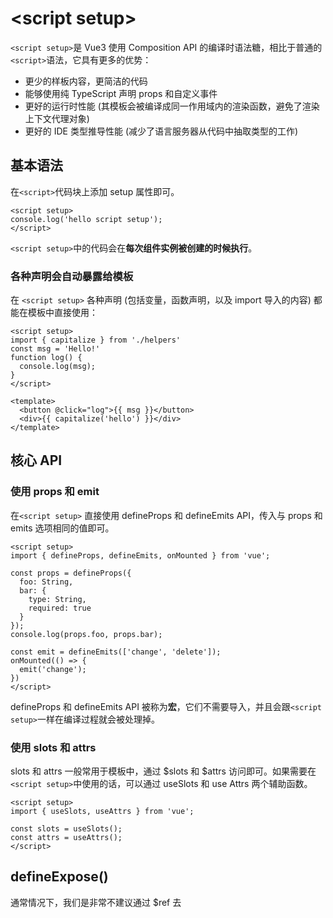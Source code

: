 # \<script setup>

`<script setup>`是 Vue3 使用 Composition API 的编译时语法糖，相比于普通的`<script>`语法，它具有更多的优势：

- 更少的样板内容，更简洁的代码
- 能够使用纯 TypeScript 声明 props 和自定义事件
- 更好的运行时性能 (其模板会被编译成同一作用域内的渲染函数，避免了渲染上下文代理对象)
- 更好的 IDE 类型推导性能 (减少了语言服务器从代码中抽取类型的工作)



## 基本语法

在`<script>`代码块上添加 setup 属性即可。

```vue
<script setup>
console.log('hello script setup');
</script>
```

`<script setup>`中的代码会在**每次组件实例被创建的时候执行**。

### 各种声明会自动暴露给模板

在 `<script setup>` 各种声明 (包括变量，函数声明，以及 import 导入的内容) 都能在模板中直接使用：

```vue
<script setup>
import { capitalize } from './helpers'
const msg = 'Hello!'
function log() {
  console.log(msg);
}
</script>

<template>
  <button @click="log">{{ msg }}</button>
  <div>{{ capitalize('hello') }}</div>
</template>
```

## 核心 API

### 使用 props 和 emit

在`<script setup>` 直接使用 defineProps 和 defineEmits API，传入与 props 和 emits 选项相同的值即可。

```vue
<script setup>
import { defineProps, defineEmits, onMounted } from 'vue';

const props = defineProps({
  foo: String,
  bar: {
    type: String,
    required: true
  }
});
console.log(props.foo, props.bar);

const emit = defineEmits(['change', 'delete']);
onMounted(() => {
  emit('change');
})
</script>
```

defineProps 和 defineEmits API 被称为**宏**，它们不需要导入，并且会跟`<script setup>`一样在编译过程就会被处理掉。

### 使用 slots 和 attrs

slots 和 attrs 一般常用于模板中，通过 $slots 和 $attrs 访问即可。如果需要在`<script setup>`中使用的话，可以通过 useSlots 和 use Attrs 两个辅助函数。

```vue
<script setup>
import { useSlots, useAttrs } from 'vue';

const slots = useSlots();
const attrs = useAttrs();
</script>
```



## defineExpose()

通常情况下，我们是非常不建议通过 $ref 去